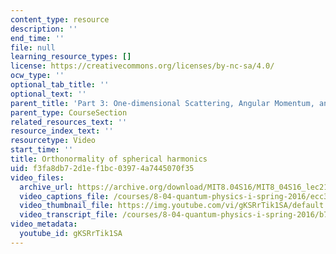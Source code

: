 ```yaml
---
content_type: resource
description: ''
end_time: ''
file: null
learning_resource_types: []
license: https://creativecommons.org/licenses/by-nc-sa/4.0/
ocw_type: ''
optional_tab_title: ''
optional_text: ''
parent_title: 'Part 3: One-dimensional Scattering, Angular Momentum, and Central Potentials'
parent_type: CourseSection
related_resources_text: ''
resource_index_text: ''
resourcetype: Video
start_time: ''
title: Orthonormality of spherical harmonics
uid: f3fa8db7-2d1e-f1bc-0397-4a7445070f35
video_files:
  archive_url: https://archive.org/download/MIT8.04S16/MIT8_04S16_lec21_s2_300k.mp4
  video_captions_file: /courses/8-04-quantum-physics-i-spring-2016/ecc339b828395314b9fd01c4c8da128c_gKSRrTik1SA.vtt
  video_thumbnail_file: https://img.youtube.com/vi/gKSRrTik1SA/default.jpg
  video_transcript_file: /courses/8-04-quantum-physics-i-spring-2016/b7dd2048c606449b165c2f189d16af8e_gKSRrTik1SA.pdf
video_metadata:
  youtube_id: gKSRrTik1SA
---
```

